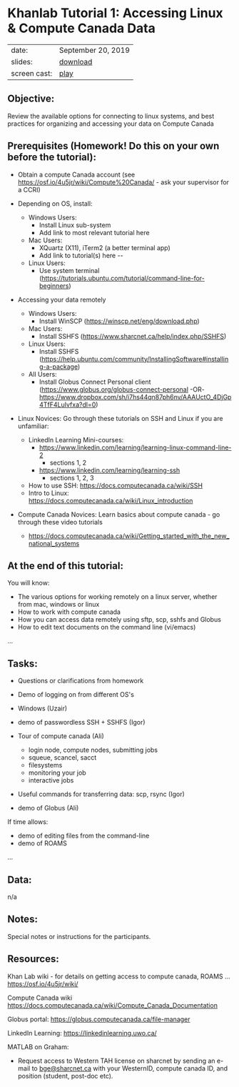 # Khanlab Tutorial 1: Accessing Linux & Compute Canada Data


| | |
|-|-|
| date: | September 20, 2019 |
| slides: | [download](https://docs.google.com/presentation/d/1ICdpMkhg5Q06czefurOs8Dc5YgSUhxVQ2Mn0XD12RZ8/edit?usp=sharing) |
| screen cast: | [play](https://youtu.be/fD9MZXhveYs)|

## Objective:

Review the available options for connecting to linux systems, and best practices for organizing and accessing your data on Compute Canada

## Prerequisites (Homework! Do this on your own before the tutorial): 

* Obtain a compute Canada account (see https://osf.io/4u5jr/wiki/Compute%20Canada/ - ask your supervisor for a CCRI)

* Depending on OS, install:
  * Windows Users: 
    * Install Linux sub-system
    * Add link to most relevant tutorial here
  * Mac Users: 
    * XQuartz (X11), iTerm2 (a better terminal app)
    * Add link to tutorial(s) here -- 
  * Linux Users:
    * Use system terminal (https://tutorials.ubuntu.com/tutorial/command-line-for-beginners)


* Accessing your data remotely
  * Windows Users:
    * Install WinSCP (https://winscp.net/eng/download.php)
  * Mac Users: 
    * Install SSHFS (https://www.sharcnet.ca/help/index.php/SSHFS)
  * Linux Users:
    * Install SSHFS (https://help.ubuntu.com/community/InstallingSoftware#installing-a-package)
  * All Users:
    * Install Globus Connect Personal client (https://www.globus.org/globus-connect-personal  -OR- https://www.dropbox.com/sh/i7hs44qn87ph6nv/AAAUctO_4DjGp4TfF4LuIvfxa?dl=0) 
   

* Linux Novices: Go through these tutorials on SSH and Linux if you are unfamiliar:
  * LinkedIn Learning Mini-courses:
    *  https://www.linkedin.com/learning/learning-linux-command-line-2
       *  sections 1, 2
    *  https://www.linkedin.com/learning/learning-ssh
       *  sections 1, 2, 3
  * How to use SSH: https://docs.computecanada.ca/wiki/SSH
  * Intro to Linux: https://docs.computecanada.ca/wiki/Linux_introduction

* Compute Canada Novices: Learn basics about compute canada - go through these video tutorials
  * https://docs.computecanada.ca/wiki/Getting_started_with_the_new_national_systems


## At the end of this tutorial:

You will know: 
* The various options for working remotely on a linux server, whether from mac, windows or linux
* How to work with compute canada
* How you can access data remotely using sftp, scp, sshfs and Globus
* How to edit text documents on the command line (vi/emacs)

...

## Tasks:

* Questions or clarifications from homework

* Demo of logging on from different OS's
 * Windows (Uzair)
 * demo of passwordless SSH + SSHFS  (Igor)

 * Tour of compute canada (Ali)
   * login node, compute nodes, submitting jobs
   * squeue, scancel, sacct
   * filesystems
   * monitoring your job
   * interactive jobs
   
 * Useful commands for transferring data: scp, rsync (Igor)

 * demo of Globus (Ali)
 
If time allows:
 * demo of editing files from the command-line
 * demo of ROAMS


...

## Data:

n/a
## Notes:

Special notes or instructions for the participants.

## Resources:

Khan Lab wiki - for details on getting access to compute canada, ROAMS ...
https://osf.io/4u5jr/wiki/

Compute Canada wiki
https://docs.computecanada.ca/wiki/Compute_Canada_Documentation

Globus portal:
https://globus.computecanada.ca/file-manager

LinkedIn Learning:
https://linkedinlearning.uwo.ca/

MATLAB on Graham:
- Request access to Western TAH license on sharcnet by sending an e-mail to bge@sharcnet.ca with your WesternID, compute canada ID, and position (student, post-doc etc).

